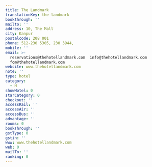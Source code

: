 ```yaml
---
title: The Landmark
translationKey: the-landmark
bookthrough: ''
mailto: ''
address: 10, The Mall
city: Kanpur
postalcode: 208 001
phone: 512-230 5305, 230 3944,
mobile: ''
email: >-
  reservations@thehotellandmark.com  info@thehotellandmark.com 
  fom@thehotellandmark.com  
website: www.thehotellandmark.com
note: ''
type: hotel
category:
  - H
showHotel: 0
starCategory: 0
checkout: ''
accessRail: ''
accessAir: ''
accessBus: ''
advantage: ''
rooms: 0
bookThrough: ''
gstType: 0
gstin: ''
www: www.thehotellandmark.com
web: 0
mailTo: ''
ranking: 0
---
```







